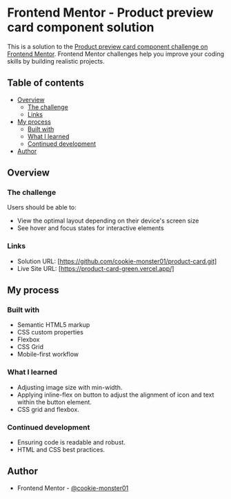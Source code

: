 # Frontend Mentor - Product preview card component solution

This is a solution to the [Product preview card component challenge on Frontend Mentor](https://www.frontendmentor.io/challenges/product-preview-card-component-GO7UmttRfa). Frontend Mentor challenges help you improve your coding skills by building realistic projects. 

## Table of contents

- [Overview](#overview)
  - [The challenge](#the-challenge)
  - [Links](#links)
- [My process](#my-process)
  - [Built with](#built-with)
  - [What I learned](#what-i-learned)
  - [Continued development](#continued-development)
- [Author](#author)


## Overview

### The challenge

Users should be able to:

- View the optimal layout depending on their device's screen size
- See hover and focus states for interactive elements


### Links

- Solution URL: [https://github.com/cookie-monster01/product-card.git]
- Live Site URL: [https://product-card-green.vercel.app/]

## My process

### Built with

- Semantic HTML5 markup
- CSS custom properties
- Flexbox
- CSS Grid
- Mobile-first workflow

### What I learned

- Adjusting image size with min-width.
- Applying inline-flex on button to adjust the alignment of icon and text within the button element. 
- CSS grid and flexbox.


### Continued development

- Ensuring code is readable and robust. 
- HTML and CSS best practices. 


## Author

- Frontend Mentor - [@cookie-monster01](https://www.frontendmentor.io/profile/yourusername)

